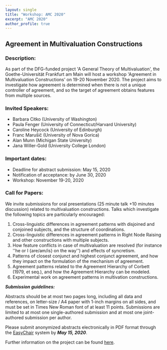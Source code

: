 ```yaml
---
layout: single
title: "Workshop: AMC 2020"
excerpt: "AMC 2020"
author_profile: true
---
```


## Agreement in Multivaluation Constructions

### Description:

As part of the DFG-funded project 'A General Theory of Multivaluation', the Goethe-Universität Frankfurt am Main will host a workshop 'Agreement in Multivaluation Constructions' on 19-20 November 2020. The project aims to investigate how agreement is determined when there is not a unique controller of agreement, and so the target of agreement obtains features from multiple sources.

### Invited Speakers:
- Barbara Citko (University of Washington)
- Paula Fenger (University of Connecticut/Harvard University)
- Caroline Heycock (University of Edinburgh)
- Franc Marušič (University of Nova Gorica)
- Alan Munn (Michigan State University)
- Jana Willer-Gold (University College London)

### Important dates:

- Deadline for abstract submission: May 15, 2020
- Notification of acceptance: by June 30, 2020
- Workshop: November 19-20, 2020

### Call for Papers:

We invite submissions for oral presentations (25 minute talk +10 minutes
discussion) related to multivaluation constructions. Talks which investigate
the following topics are particularly encouraged:
1. Cross-linguistic differences in agreement patterns with disjoined and
conjoined subjects, and the structure of coordinations.
2. Cross-linguistic differences in agreement patterns in Right Node Raising
and other constructions with multiple subjects.
3. How feature conflicts in case of multivaluation are resolved (for instance
''he or I {are/am/is} on the way'') and effects of syncretism.
4. Patterns of closest conjunct and highest conjunct agreement, and how they
impact on the formulation of the mechanism of agreement.
5. Agreement patterns related to the Agreement Hierarchy of Corbett (1979, et
seq.), and how the Agreement Hierarchy can be modeled.
6. Experimental work on agreement patterns in multivation constructions.

 ***Submission guidelines:***

Abstracts should be at most two pages long, including all data and references,
on letter-size / A4 paper with 1-inch margins on all sides, and must be set in
Times New Roman font of at least 11 points. Submissions are limited to at most
one single-authored submission and at most one joint-authored submission per
author.

Please submit anonymized abstracts electronically in PDF format through the
[EasyChair](https://easychair.org/conferences/?conf=amc2020) system by ***May 15, 2020***.

Further information on the project can be found [here](https://pwsmith.github.io/multivaluation).

